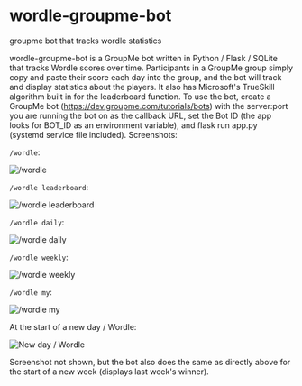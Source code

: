 # wordle-groupme-bot
groupme bot that tracks wordle statistics

wordle-groupme-bot is a GroupMe bot written in Python / Flask / SQLite that tracks Wordle scores over time. Participants in a GroupMe group simply copy and paste their score each day into the group, and the bot will track and display statistics about the players. It also has Microsoft's TrueSkill algorithm built in for the leaderboard function. To use the bot, create a GroupMe bot (https://dev.groupme.com/tutorials/bots) with the server:port you are running the bot on as the callback URL, set the Bot ID (the app looks for BOT_ID as an environment variable), and flask run app.py (systemd service file included). Screenshots:

`/wordle`:

![/wordle](/screenshots/help.jpg)

`/wordle leaderboard`:

![/wordle leaderboard](/screenshots/leaderboard.jpg)

`/wordle daily`:

![/wordle daily](/screenshots/daily.jpg)

`/wordle weekly`:

![/wordle weekly](/screenshots/weekly.jpg)

`/wordle my`:

![/wordle my](/screenshots/my.jpg)

At the start of a new day / Wordle:

![New day / Wordle](/screenshots/yesterday.jpg)

Screenshot not shown, but the bot also does the same as directly above for the start of a new week (displays last week's winner).
